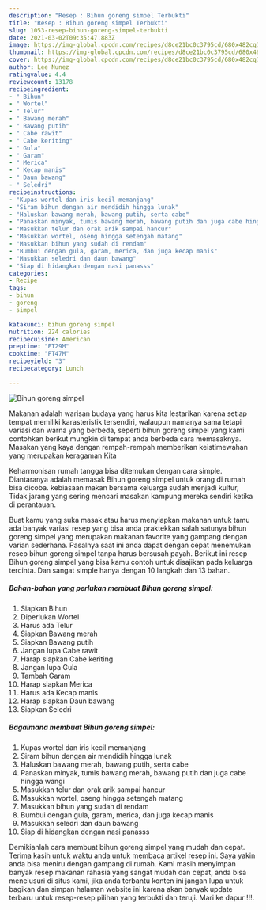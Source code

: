 ```yaml
---
description: "Resep : Bihun goreng simpel Terbukti"
title: "Resep : Bihun goreng simpel Terbukti"
slug: 1053-resep-bihun-goreng-simpel-terbukti
date: 2021-03-02T09:35:47.883Z
image: https://img-global.cpcdn.com/recipes/d8ce21bc0c3795cd/680x482cq70/bihun-goreng-simpel-foto-resep-utama.jpg
thumbnail: https://img-global.cpcdn.com/recipes/d8ce21bc0c3795cd/680x482cq70/bihun-goreng-simpel-foto-resep-utama.jpg
cover: https://img-global.cpcdn.com/recipes/d8ce21bc0c3795cd/680x482cq70/bihun-goreng-simpel-foto-resep-utama.jpg
author: Lee Nunez
ratingvalue: 4.4
reviewcount: 13178
recipeingredient:
- " Bihun"
- " Wortel"
- " Telur"
- " Bawang merah"
- " Bawang putih"
- " Cabe rawit"
- " Cabe keriting"
- " Gula"
- " Garam"
- " Merica"
- " Kecap manis"
- " Daun bawang"
- " Seledri"
recipeinstructions:
- "Kupas wortel dan iris kecil memanjang"
- "Siram bihun dengan air mendidih hingga lunak"
- "Haluskan bawang merah, bawang putih, serta cabe"
- "Panaskan minyak, tumis bawang merah, bawang putih dan juga cabe hingga wangi"
- "Masukkan telur dan orak arik sampai hancur"
- "Masukkan wortel, oseng hingga setengah matang"
- "Masukkan bihun yang sudah di rendam"
- "Bumbui dengan gula, garam, merica, dan juga kecap manis"
- "Masukkan seledri dan daun bawang"
- "Siap di hidangkan dengan nasi panasss"
categories:
- Recipe
tags:
- bihun
- goreng
- simpel

katakunci: bihun goreng simpel 
nutrition: 224 calories
recipecuisine: American
preptime: "PT29M"
cooktime: "PT47M"
recipeyield: "3"
recipecategory: Lunch

---
```



![Bihun goreng simpel](https://img-global.cpcdn.com/recipes/d8ce21bc0c3795cd/680x482cq70/bihun-goreng-simpel-foto-resep-utama.jpg)

Makanan adalah warisan budaya yang harus kita lestarikan karena setiap tempat memiliki karasteristik tersendiri, walaupun namanya sama tetapi variasi dan warna yang berbeda, seperti bihun goreng simpel yang kami contohkan berikut mungkin di tempat anda berbeda cara memasaknya. Masakan yang kaya dengan rempah-rempah memberikan keistimewahan yang merupakan keragaman Kita

Keharmonisan rumah tangga bisa ditemukan dengan cara simple. Diantaranya adalah memasak Bihun goreng simpel untuk orang di rumah bisa dicoba. kebiasaan makan bersama keluarga sudah menjadi kultur, Tidak jarang yang sering mencari masakan kampung mereka sendiri ketika di perantauan.



Buat kamu yang suka masak atau harus menyiapkan makanan untuk tamu ada banyak variasi resep yang bisa anda praktekkan salah satunya bihun goreng simpel yang merupakan makanan favorite yang gampang dengan varian sederhana. Pasalnya saat ini anda dapat dengan cepat menemukan resep bihun goreng simpel tanpa harus bersusah payah.
Berikut ini resep Bihun goreng simpel yang bisa kamu contoh untuk disajikan pada keluarga tercinta. Dan sangat simple hanya dengan 10 langkah dan 13 bahan.


<!--inarticleads1-->

##### Bahan-bahan yang perlukan membuat Bihun goreng simpel:

1. Siapkan  Bihun
1. Diperlukan  Wortel
1. Harus ada  Telur
1. Siapkan  Bawang merah
1. Siapkan  Bawang putih
1. Jangan lupa  Cabe rawit
1. Harap siapkan  Cabe keriting
1. Jangan lupa  Gula
1. Tambah  Garam
1. Harap siapkan  Merica
1. Harus ada  Kecap manis
1. Harap siapkan  Daun bawang
1. Siapkan  Seledri




<!--inarticleads2-->

##### Bagaimana membuat  Bihun goreng simpel:

1. Kupas wortel dan iris kecil memanjang
1. Siram bihun dengan air mendidih hingga lunak
1. Haluskan bawang merah, bawang putih, serta cabe
1. Panaskan minyak, tumis bawang merah, bawang putih dan juga cabe hingga wangi
1. Masukkan telur dan orak arik sampai hancur
1. Masukkan wortel, oseng hingga setengah matang
1. Masukkan bihun yang sudah di rendam
1. Bumbui dengan gula, garam, merica, dan juga kecap manis
1. Masukkan seledri dan daun bawang
1. Siap di hidangkan dengan nasi panasss




Demikianlah cara membuat bihun goreng simpel yang mudah dan cepat. Terima kasih untuk waktu anda untuk membaca artikel resep ini. Saya yakin anda bisa meniru dengan gampang di rumah. Kami masih menyimpan banyak resep makanan rahasia yang sangat mudah dan cepat, anda bisa menelusuri di situs kami, jika anda terbantu konten ini jangan lupa untuk bagikan dan simpan halaman website ini karena akan banyak update terbaru untuk resep-resep pilihan yang terbukti dan teruji. Mari ke dapur !!!. 
